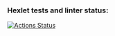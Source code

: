 ### Hexlet tests and linter status:
[![Actions Status](https://github.com/CicadaN/java-project-61/actions/workflows/hexlet-check.yml/badge.svg)](https://github.com/CicadaN/java-project-61/actions)
